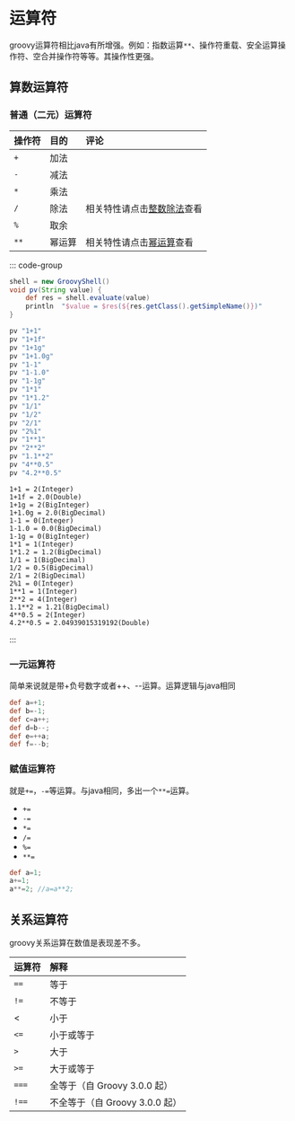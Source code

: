 # 运算符

groovy运算符相比java有所增强。例如：指数运算`**`、操作符重载、安全运算操作符、空合并操作符等等。其操作性更强。

## 算数运算符

### 普通（二元）运算符
| 操作符 | 目的   | 评论                                                     |
| :----- | :----- | :------------------------------------------------------- |
| `+`    | 加法   |                                                          |
| `-`    | 减法   |                                                          |
| `*`    | 乘法   |                                                          |
| `/`    | 除法   | 相关特性请点击[整数除法](../syntax/base.md#div-calc)查看 |
| `%`    | 取余   |                                                          |
| `**`   | 幂运算 | 相关特性请点击[幂运算](../syntax/base.md#power-calc)查看 |

::: code-group



```groovy [main.groovy]
shell = new GroovyShell()
void pv(String value) {
    def res = shell.evaluate(value)
    println  "$value = $res(${res.getClass().getSimpleName()})"
}

pv "1+1"
pv "1+1f"
pv "1+1g"
pv "1+1.0g"
pv "1-1"
pv "1-1.0"
pv "1-1g"
pv "1*1"
pv "1*1.2"
pv "1/1"
pv "1/2"
pv "2/1"
pv "2%1"
pv "1**1"
pv "2**2"
pv "1.1**2"
pv "4**0.5"
pv "4.2**0.5"
```

```[打印结果]
1+1 = 2(Integer)
1+1f = 2.0(Double)
1+1g = 2(BigInteger)
1+1.0g = 2.0(BigDecimal)
1-1 = 0(Integer)
1-1.0 = 0.0(BigDecimal)
1-1g = 0(BigInteger)
1*1 = 1(Integer)
1*1.2 = 1.2(BigDecimal)
1/1 = 1(BigDecimal)
1/2 = 0.5(BigDecimal)
2/1 = 2(BigDecimal)
2%1 = 0(Integer)
1**1 = 1(Integer)
2**2 = 4(Integer)
1.1**2 = 1.21(BigDecimal)
4**0.5 = 2(Integer)
4.2**0.5 = 2.04939015319192(Double)
```


:::



### 一元运算符

简单来说就是带+负号数字或者++、--运算。运算逻辑与java相同

```groovy
def a=+1;
def b=-1;
def c=a++;
def d=b--;
def e=++a;
def f=--b;
```


### 赋值运算符

就是`+=`，`-=`等运算。与java相同，多出一个`**=`运算。

- `+=`
- `-=`
- `*=`
- `/=`
- `%=`
- `**=`

```groovy
def a=1;
a+=1;
a**=2; //a=a**2;
```

## 关系运算符

groovy关系运算在数值是表现差不多。

| 运算符 | 解释                           |
| :----- | :----------------------------- |
| `==`   | 等于                           |
| `!=`   | 不等于                         |
| <      | 小于                           |
| `<=`   | 小于或等于                     |
| `>`    | 大于                           |
| `>=`   | 大于或等于                     |
| `===`  | 全等于（自 Groovy 3.0.0 起）   |
| `!==`  | 不全等于（自 Groovy 3.0.0 起） |

